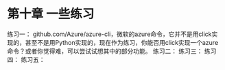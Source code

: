 # 第十章  一些练习 
练习一：
github.com/Azure/azure-cli，微软的azure命令，它并不是用click实现的，甚至不是用Python实现的，现在作为练习，你能否用click实现一个azure命令？或者你觉得难，可以尝试试想其中的部分功能。
练习二：
练习三：
练习四：
练习五：


